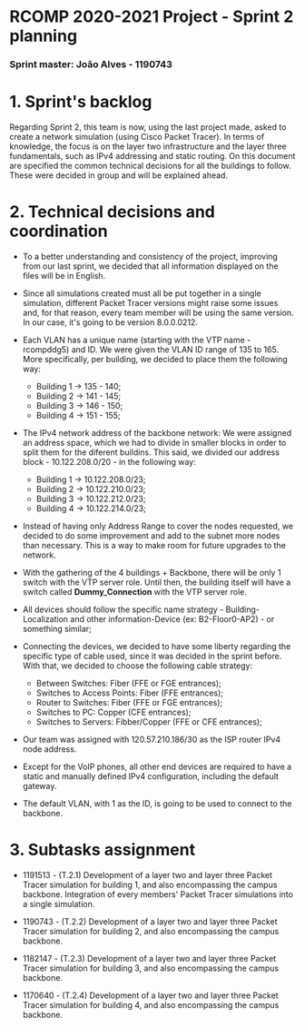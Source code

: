RCOMP 2020-2021 Project - Sprint 2 planning
===========================================
### Sprint master: João Alves - 1190743 ###

# 1. Sprint's backlog #
Regarding Sprint 2, this team is now, using the last project made, asked to create a network simulation (using Cisco Packet Tracer).
In terms of knowledge, the focus is on the layer two infrastructure and the layer three fundamentals, such as IPv4 addressing and static routing.
On this document are specified the common technical decisions for all the buildings to follow. These were decided in group and will be explained ahead.

# 2. Technical decisions and coordination #

* To a better understanding and consistency of the project, improving from our last sprint, we decided that all information displayed on the files will be in English.

* Since all simulations created must all be put together in a single simulation, different Packet Tracer versions might raise some issues and, for that reason, every team member will be using the same version. In our case, it's going to be version 8.0.0.0212.

* Each VLAN has a unique name (starting with the VTP name - rcompddg5) and ID. 
We were given the VLAN ID range of 135 to 165.
More specifically, per building, we decided to place them the following way:
  - Building 1 -> 135 - 140;
  - Building 2 -> 141 - 145;
  - Building 3 -> 146 - 150;
  - Building 4 -> 151 - 155;
  
* The IPv4 network address of the backbone network: We were assigned an address space, which we had to divide in smaller blocks in order to split them for the diferent buildins.
This said, we divided our address block - 10.122.208.0/20 - in the following way:
  - Building 1 -> 10.122.208.0/23;
  - Building 2 -> 10.122.210.0/23;
  - Building 3 -> 10.122.212.0/23;
  - Building 4 -> 10.122.214.0/23;
  
* Instead of having only Address Range to cover the nodes requested, we decided to do some improvement and add to the subnet more nodes than necessary.
This is a way to make room for future upgrades to the network.
  
* With the gathering of the 4 buildings + Backbone, there will be only 1 switch with the VTP server role.
Until then, the building itself will have a switch called **Dummy_Connection** with the VTP server role.
  
* All devices should follow the specific name strategy - Building-Localization and other information-Device (ex: B2-Floor0-AP2) - or something similar;
  
* Connecting the devices, we decided to have some liberty regarding the specific type of cable used, since it was decided in the sprint before.
With that, we decided to choose the following cable strategy:
  - Between Switches: Fiber (FFE or FGE entrances);
  - Switches to Access Points: Fiber (FFE entrances);
  - Router to Switches: Fiber (FFE or FGE entrances);
  - Switches to PC: Copper (CFE entrances);
  - Switches to Servers: Fibber/Copper (FFE or CFE entrances);
  
* Our team was assigned with 120.57.210.186/30 as the ISP router IPv4 node address.

* Except for the VoIP phones, all other end devices are required to have a static and manually defined IPv4 configuration, including the default gateway.

* The default VLAN, with 1 as the ID, is going to be used to connect to the backbone.

# 3. Subtasks assignment #

* 1191513 - (T.2.1) Development of a layer two and layer three Packet Tracer
  simulation for building 1, and also encompassing the campus
  backbone. Integration of every members' Packet Tracer simulations into
  a single simulation.

* 1190743 - (T.2.2) Development of a layer two and layer three Packet Tracer
  simulation for building 2, and also encompassing the campus
  backbone.

* 1182147 - (T.2.3) Development of a layer two and layer three Packet Tracer
  simulation for building 3, and also encompassing the campus
  backbone.

* 1170640 - (T.2.4) Development of a layer two and layer three Packet Tracer
  simulation for building 4, and also encompassing the campus
  backbone.






